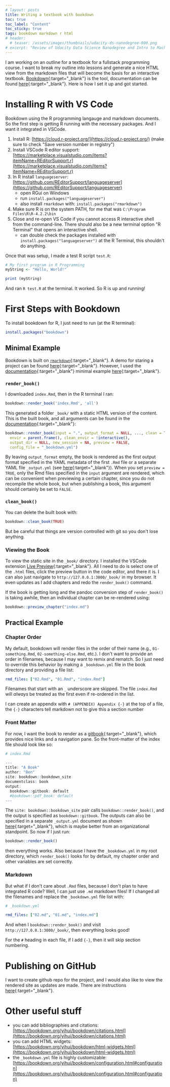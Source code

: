 ```yaml
---
# layout: posts
title: Writing a textbook with bookdown
toc: true
toc_label: "Content"
toc_sticky: true
tags: bookdown markdown r html
# header:
  # teaser: /assets/images/thumbnails/udacity-ds-nanodegree-800.png
# excerpt: "Review of Udacity Data Science Nanodegree and Intro to Machine Learning Nanodegree"
---
```


I am working on an outline for a textbook for a fullstack programming course. I want to break my outline into lessons and generate a nice HTML view from the markdown files that will become the basis for an interactive textbook. [Bookdown](https://bookdown.org/){:target="_blank"} is the tool, documentation can be found [here](https://bookdown.org/yihui/bookdown/introduction.html){:target="_blank"}. Here is how I set it up and got started.

# Installing R with VS Code

Bookdown using the R programming langauge and markdown documents. So the first step is getting R running with the necessary packages. And I want it integrated in VSCode.

 1. Install R: [https://cloud.r-project.org/](https://cloud.r-project.org/) (make sure to check "Save version number in registry")
 2. Install VSCode R editor support: [https://marketplace.visualstudio.com/items?itemName=REditorSupport.r](https://marketplace.visualstudio.com/items?itemName=REditorSupport.r)
 3. In R install `languageserver`: [https://github.com/REditorSupport/languageserver](https://github.com/REditorSupport/languageserver)
     - open RGui on Windows
     - run `install.packages("languageserver")`
     - also install `rmarkdown` with: `install.packages("rmarkdown")`
 4. Make sure R is on the system PATH, for me that was `C:\Program Files\R\R-4.2.2\bin`
 5. Close and re-open VS Code if you cannot access R interactive shell from the command-line. There should also be a new terminal option "R Terminal" that opens an interactive shell.
     - can double check the packages installed with `install.packages("languageserver")` at the R Terminal, this shouldn't do anything.

Once that was setup, I made a test R script `test.R`:

```r
# My first program in R Programming
myString <- "Hello, World!"

print (myString)
```

And ran `R test.R` at the terminal. It worked. So R is up and running!

# First Steps with Bookdown

To install bookdown for R, I just need to run (at the R terminal):

```r
install.packages("bookdown")
```

## Minimal Example

Bookdown is built on [`rmarkdown`](https://rmarkdown.rstudio.com/lesson-1.html){:target="_blank"}. A demo for staring a project can be found [here](https://github.com/rstudio/bookdown-demo){:target="_blank"}. However, I used the [documentation](https://bookdown.org/yihui/bookdown/get-started.html){:target="_blank"} minimal example [here](https://github.com/yihui/bookdown-minimal){:target="_blank"}.

### `render_book()`

I downloaded `index.Rmd`, then in the R terminal I ran: 

```r
bookdown::render_book('index.Rmd', 'all')
```

This generated a folder `_book/` with a static HTML version of the content. This is the built book, and all arguments can be found in the [documentation](https://bookdown.org/yihui/bookdown/build-the-book.html){:target="_blank"}:

```r
bookdown::render_book(input = ".", output_format = NULL, ..., clean = TRUE,
  envir = parent.frame(), clean_envir = !interactive(),
  output_dir = NULL, new_session = NA, preview = FALSE,
  config_file = "_bookdown.yml")
```

By leaving `output_format` empty, the book is rendered as the first output format specified in the YAML metadata of the first `.Rmd` file or a separate YAML file `_output.yml` (see [here](https://bookdown.org/yihui/bookdown/output-formats.html){:target="_blank"}). When you set `preview = TRUE`, only the Rmd files specified in the `input` argument are rendered, which can be convenient when previewing a certain chapter, since you do not recompile the whole book, but when publishing a book, this argument should certainly be set to `FALSE`.

### `clean_book()`

You can delete the built book with:

```r
bookdown::clean_book(TRUE)
```

But be careful that things are version controlled with git so you don't lose anything.

### Viewing the Book

To view the static site in the `_book/` directory. I installed the VSCode extension [Live Preview](https://marketplace.visualstudio.com/items?itemName=ms-vscode.live-server){:target="_blank"}. All I need to do is select one of the `.html` files, click the preview button in the code editor, and there it is. I can also just navigate to `http://127.0.0.1:3000/_book/` in my browser. It even updates as I add chapters and redo the `render_book()` command.

If the book is getting long and the pandoc conversion step of `render_book()` is taking awhile, then an individual chapter can be re-rendered using:

```r
bookdown::preview_chapter("index.md")
```

## Practical Example

### Chapter Order

My default, bookdown will render files in the order of their name (e.g., `01-something.Rmd`, `02-something-else.Rmd`, etc.). I don't want to provide an order in filenames, because I may want to remix and rematch. So I just need to override this behavior by making a `_bookdown.yml` file in the book directory and providing a file list:

```yaml
rmd_files: ["02.Rmd", "01.Rmd", "index.Rmd"]
```

Filenames that start with an `_` underscore are skipped. The file `index.Rmd` will *always* be treated as the first even if re-ordered in the list.

I can create an appendix with `# (APPENDIX) Appendix {-}` at the top of a file, the `{-}` characters tell markdown not to give this a section number

### Front Matter

For now, I want the book to render as a [gitbook](https://bookdown.org/yihui/bookdown/html.html#gitbook-style){:target="_blank"}, which provides nice links and a navigation pane. So the front-matter of the index file should look like so:

```r
# index.Rmd

---
title: "A Book"
author: "Ben"
site: bookdown::bookdown_site 
documentclass: book
output:
  bookdown::gitbook: default
  #bookdown::pdf_book: default
---
```

The `site: bookdown::bookdown_site` pair calls `bookdown::render_book()`, and the output is specified as `bookdown::gitbook`. The outputs can also be specified in a separate `_output.yml` document as shown [here](https://bookdown.org/yihui/bookdown/output-formats.html){:target="_blank"}, which is maybe better from an organizational standpoint. So now if I just run:

```r
bookdown::render_book()
```

then everything works. Also because I have the `_bookdown.yml` in my root directory, which `render_book()` looks for by default, my chapter order and other variables are set correctly.

### Markdown

But what if I don't care about `.Rmd` files, because I don't plan to have integrated R code? Well, I can just use `.md` markdown files! If I changed all the filenames and replace the `_bookdown.yml` file list with:

```yaml
# _bookdown.yml

rmd_files: ["02.md", "01.md", "index.md"]
```

And when I `bookdown::render_book()` and visit `http://127.0.0.1:3000/_book/`, then everything looks good!

For the `#` heading in each file, if I add `{-}`, then it will skip section numbering.

# Publishing on GitHub

I want to create github repo for the project, and I would also like to view the rendered site as updates are made. There are instructions [here](https://bookdown.org/yihui/bookdown/github.html){:target="_blank"}. 

# Other useful stuff

  - you can add bibliographies and citations: [https://bookdown.org/yihui/bookdown/citations.html](https://bookdown.org/yihui/bookdown/citations.html)
  - you can add HTML widgets: [https://bookdown.org/yihui/bookdown/html-widgets.html](https://bookdown.org/yihui/bookdown/html-widgets.html)
  - the `_bookdown.yml` file is highly customizable: [https://bookdown.org/yihui/bookdown/configuration.html#configuration](https://bookdown.org/yihui/bookdown/configuration.html#configuration)
